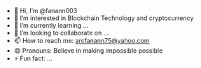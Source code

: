 - 👋 Hi, I’m @fanann003
- 👀 I’m interested in Blockchain Technology and cryptocurrency 
- 🌱 I’m currently learning ...
- 💞️ I’m looking to collaborate on ...
- 📫 How to reach me: arcfanann75@yahoo.com
- 😄 Pronouns: Believe in making impossible possible 
- ⚡ Fun fact: ...

<!---
fanann003/fanann003 is a ✨ special ✨ repository because its `README.md` (this file) appears on your GitHub profile.
You can click the Preview link to take a look at your changes.
--->
